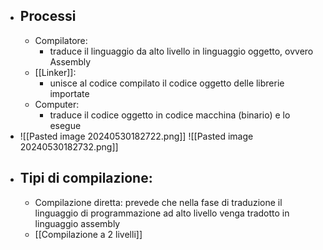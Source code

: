 - ## Processi 
	- Compilatore: 
		- traduce il linguaggio da alto livello in linguaggio oggetto, ovvero Assembly 
	- [[Linker]]: 
		- unisce al codice compilato il codice oggetto delle librerie importate
	- Computer: 
		- traduce il codice oggetto in codice macchina (binario) e lo esegue
- ![[Pasted image 20240530182722.png]]
  ![[Pasted image 20240530182732.png]]
- ## Tipi di compilazione:
	- Compilazione diretta: prevede che nella fase di traduzione il linguaggio di programmazione ad alto livello venga tradotto in linguaggio assembly 
	- [[Compilazione a 2 livelli]]